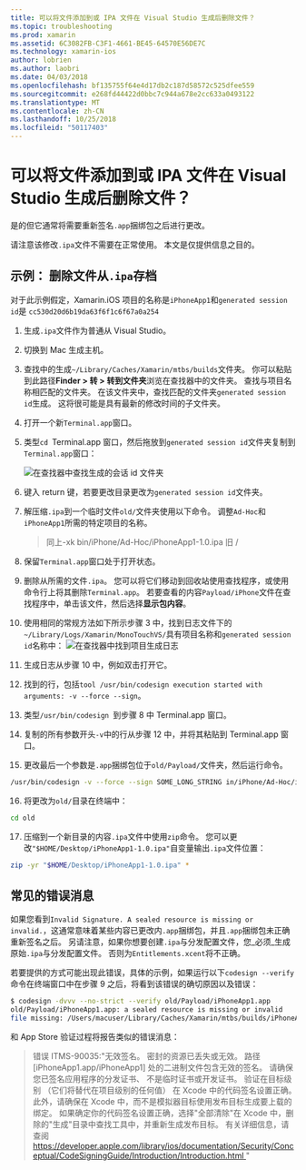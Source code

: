 ```yaml
---
title: 可以将文件添加到或 IPA 文件在 Visual Studio 生成后删除文件？
ms.topic: troubleshooting
ms.prod: xamarin
ms.assetid: 6C3082FB-C3F1-4661-BE45-64570E56DE7C
ms.technology: xamarin-ios
author: lobrien
ms.author: laobri
ms.date: 04/03/2018
ms.openlocfilehash: bf135755f64e4d17db2c187d58572c525dfee559
ms.sourcegitcommit: e268fd44422d0bbc7c944a678e2cc633a0493122
ms.translationtype: MT
ms.contentlocale: zh-CN
ms.lasthandoff: 10/25/2018
ms.locfileid: "50117403"
---
```

# <a name="can-i-add-files-to-or-remove-files-from-an-ipa-file-after-building-it-in-visual-studio"></a>可以将文件添加到或 IPA 文件在 Visual Studio 生成后删除文件？

是的但它通常将需要重新签名`.app`捆绑包之后进行更改。

请注意该修改`.ipa`文件不需要在正常使用。 本文是仅提供信息之目的。

## <a name="example-removing-a-file-from-a-ipa-archive"></a>示例： 删除文件从`.ipa`存档

对于此示例假定，Xamarin.iOS 项目的名称是`iPhoneApp1`和`generated session id`是 `cc530d20d6b19da63f6f1c6f67a0a254`

1.  生成`.ipa`文件作为普通从 Visual Studio。

2.  切换到 Mac 生成主机。

3.  查找中的生成`~/Library/Caches/Xamarin/mtbs/builds`文件夹。 你可以粘贴到此路径**Finder > 转 > 转到文件夹**浏览在查找器中的文件夹。 查找与项目名称相匹配的文件夹。 在该文件夹中，查找匹配的文件夹`generated session id`生成。 这将很可能是具有最新的修改时间的子文件夹。

4.  打开一个新`Terminal.app`窗口。

5.  类型`cd `Terminal.app 窗口，然后拖放到`generated session id`文件夹复制到`Terminal.app`窗口：

    ![](modify-ipa-images/session-id-folder.png "在查找器中查找生成的会话 id 文件夹")

6.  键入 return 键，若要更改目录更改为`generated session id`文件夹。

7.  解压缩`.ipa`到一个临时文件`old/`文件夹使用以下命令。 调整`Ad-Hoc`和`iPhoneApp1`所需的特定项目的名称。

    > 同上-xk bin/iPhone/Ad-Hoc/iPhoneApp1-1.0.ipa 旧 /

8.  保留`Terminal.app`窗口处于打开状态。

9.  删除从所需的文件`.ipa`。 您可以将它们移动到回收站使用查找程序，或使用命令行上将其删除`Terminal.app`。 若要查看的内容`Payload/iPhone`文件在查找程序中，单击该文件，然后选择**显示包内容**。

10.  使用相同的常规方法如下所示步骤 3 中，找到日志文件下的`~/Library/Logs/Xamarin/MonoTouchVS/`具有项目名称和`generated session id`名称中： ![](modify-ipa-images/build-log.png "在查找器中找到项目生成日志")

11.  生成日志从步骤 10 中，例如双击打开它。

12.  找到的行，包括`tool /usr/bin/codesign execution started with arguments: -v --force --sign`。

13.  类型`/usr/bin/codesign `到步骤 8 中 Terminal.app 窗口。

14.  复制的所有参数开头`-v`中的行从步骤 12 中，并将其粘贴到 Terminal.app 窗口。

15.  更改最后一个参数是`.app`捆绑包位于`old/Payload/`文件夹，然后运行命令。

```bash
/usr/bin/codesign -v --force --sign SOME_LONG_STRING in/iPhone/Ad-Hoc/iPhoneApp1.app/ResourceRules.plist --entitlements obj/iPhone/Ad-Hoc/Entitlements.xcent old/Payload/iPhoneApp1.app
```

16.  将更改为`old/`目录在终端中：

```bash
cd old
```

17.  压缩到一个新目录的内容`.ipa`文件中使用`zip`命令。 您可以更改`"$HOME/Desktop/iPhoneApp1-1.0.ipa"`自变量输出`.ipa`文件位置：

```bash
zip -yr "$HOME/Desktop/iPhoneApp1-1.0.ipa" *
```

## <a name="common-error-messages"></a>常见的错误消息

如果您看到`Invalid Signature. A sealed resource is missing or invalid.`，这通常意味着某些内容已更改内`.app`捆绑包，并且`.app`捆绑包未正确重新签名之后。 另请注意，如果你想要创建`.ipa`与分发配置文件，您_必须_生成原始`.ipa`与分发配置文件。 否则为`Entitlements.xcent`将不正确。

若要提供的方式可能出现此错误，具体的示例，如果运行以下`codesign --verify`命令在终端窗口中在步骤 9 之后，将看到该错误的确切原因以及错误：

```bash
$ codesign -dvvv --no-strict --verify old/Payload/iPhoneApp1.app
old/Payload/iPhoneApp1.app: a sealed resource is missing or invalid
file missing: /Users/macuser/Library/Caches/Xamarin/mtbs/builds/iPhoneApp1/cc530d20d6b19da63f6f1c6f67a0a254/old/Payload/iPhoneApp1.app/MyFile.png
```

和 App Store 验证过程将报告类似的错误消息：

> 错误 ITMS-90035:"无效签名。 密封的资源已丢失或无效。 路径 [iPhoneApp1.app/iPhoneApp1] 处的二进制文件包含无效的签名。 请确保您已签名应用程序的分发证书、 不是临时证书或开发证书。 验证在目标级别 （它们将替代在项目级别的任何值） 在 Xcode 中的代码签名设置正确。 此外，请确保在 Xcode 中，而不是模拟器目标使用发布目标生成要上载的绑定。 如果确定你的代码签名设置正确，选择"全部清除"在 Xcode 中，删除的"生成"目录中查找工具中，并重新生成发布目标。 有关详细信息，请查阅[ https://developer.apple.com/library/ios/documentation/Security/Conceptual/CodeSigningGuide/Introduction/Introduction.html ](https://developer.apple.com/library/ios/documentation/Security/Conceptual/CodeSigningGuide/Introduction/Introduction.html)"
